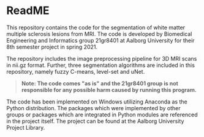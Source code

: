 # ReadME

This repository contains the code for the segmentation of white matter multiple sclerosis lesions from MRI. 
The code is developed by Biomedical Engineering and Informatics group 21gr8401 at Aalborg University for their 8th semester project in spring 2021.

The repository includes the image preprocessing pipeline for 3D MRI scans in nii.gz format. Further, three segmentation algorithms are included in this repository, namely fuzzy C-means, level-set and uNet. 

> **Note: The code comes "as is" and the 21gr8401 group is not responsible for any possible harm caused by running this program.**

The code has been implemented on Windows utilizing Anaconda as the Python distribution.
The packages which were implemented by other groups or packages which are integrated in Python modules are referenced in the project itself. The project can be found at the Aalborg University Project Library. 



